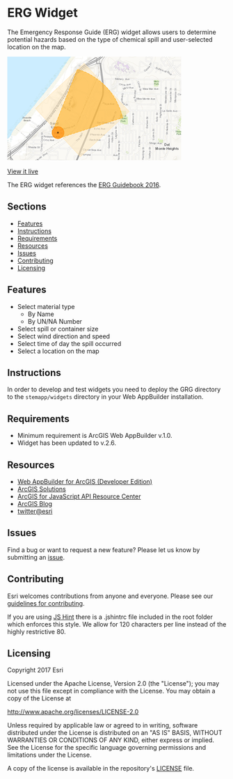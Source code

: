# ERG Widget

The Emergency Response Guide (ERG) widget allows users to determine potential hazards based on the type of chemical spill and user-selected location on the map.

![App](solutions-erg-widget.png)

[View it live](https://nationalsecurity.esri.com/solutionsweb/EmergencyResponseGuide)

The ERG widget references the [ERG Guidebook 2016](https://www.phmsa.dot.gov/hazmat/outreach-training/erg).

## Sections

* [Features](#features)
* [Instructions](#instructions)
* [Requirements](#requirements)
* [Resources](#resources)
* [Issues](#issues)
* [Contributing](#contributing)
* [Licensing](#licensing)

## Features

* Select material type
   * By Name
   * By UN/NA Number
* Select spill or container size
* Select wind direction and speed
* Select time of day the spill occurred
* Select a location on the map

## Instructions

In order to develop and test widgets you need to deploy the GRG directory to the `stemapp/widgets` directory in your Web AppBuilder installation.

## Requirements

* Minimum requirement is ArcGIS Web AppBuilder v.1.0.
* Widget has been updated to v.2.6.

## Resources
* [Web AppBuilder for ArcGIS (Developer Edition)](https://developers.arcgis.com/web-appbuilder/)
* [ArcGIS Solutions](http://solutions.arcgis.com/)
* [ArcGIS for JavaScript API Resource Center](http://help.arcgis.com/en/webapi/javascript/arcgis/index.html)
* [ArcGIS Blog](http://blogs.esri.com/esri/arcgis/)
* [twitter@esri](http://twitter.com/esri)

## Issues

Find a bug or want to request a new feature?  Please let us know by submitting an [issue](https://github.com/ArcGIS/solutions-erg-widget/issues/new).

## Contributing

Esri welcomes contributions from anyone and everyone. Please see our [guidelines for contributing](https://github.com/esri/contributing).

If you are using [JS Hint](http://http://www.jshint.com/) there is a .jshintrc file included in the root folder which enforces this style.
We allow for 120 characters per line instead of the highly restrictive 80.

## Licensing

Copyright 2017 Esri

Licensed under the Apache License, Version 2.0 (the "License");
you may not use this file except in compliance with the License.
You may obtain a copy of the License at

   http://www.apache.org/licenses/LICENSE-2.0

Unless required by applicable law or agreed to in writing, software
distributed under the License is distributed on an "AS IS" BASIS,
WITHOUT WARRANTIES OR CONDITIONS OF ANY KIND, either express or implied.
See the License for the specific language governing permissions and
limitations under the License.

A copy of the license is available in the repository's
[LICENSE](LICENSE) file.
